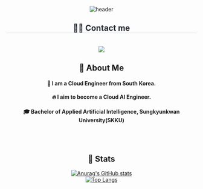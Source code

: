 <div align= "center">
  
  <!--Header-->
  ![header](https://capsule-render.vercel.app/api?type=waving&color=gradient&height=300&section=header&text=Good%20to%20see%20you%20%F0%9F%A4%97)
  
</div>
<div align= "center">
    <h2 style="border-bottom: 1px solid #d8dee4; color: #282d33;"> 🧑‍💻 Contact me </h2> <br> 
    <div align= "center"> 
    <a href=mailto:sosiluv@gmail.com> <img src="https://img.shields.io/badge/Gmail-EA4335?style=flat&logo=Gmail&logoColor=white&link=mailto:sosiluv@gmail.com"> </a>
</div>
  <!--Body-->
  
  ## 👀 About Me
  #### :raising_hand: I am a Cloud Engineer from South Korea.<br/>
  #### :fire: I aim to become a Cloud AI Engineer.<br/>
  #### :mortar_board: Bachelor of Applied Artificial Intelligence, Sungkyunkwan University(SKKU)
  <br/>
  <br/>
 
  ## 🤔 Stats
  [![Anurag's GitHub stats](https://github-readme-stats.vercel.app/api?username=sosiluv)](https://github.com/anuraghazra/github-readme-stats)
  <br/>
  [![Top Langs](https://github-readme-stats.vercel.app/api/top-langs/?username=sosiluv)](https://github.com/anuraghazra/github-readme-stats)
  
</div>

<!--
**sosiluv** is a ✨ _special_ ✨ repository because its `README.md` (this file) appears on your GitHub profile.

Here are some ideas to get you started:
- Hi there 👋
- 🔭 I’m currently working on ...
- 🌱 I’m currently learning ...
- 👯 I’m looking to collaborate on ...
- 🤔 I’m looking for help with ...
- 💬 Ask me about ...
- 📫 How to reach me: ...
- 😄 Pronouns: ...
- ⚡ Fun fact: ...
-->
 <!-- https://gist.github.com/rxaviers/7360908
       https://simpleicons.org/?q=api
       https://github.com/anuraghazra/github-readme-stats
       https://github.com/anuraghazra/github-readme-stats
  -->

